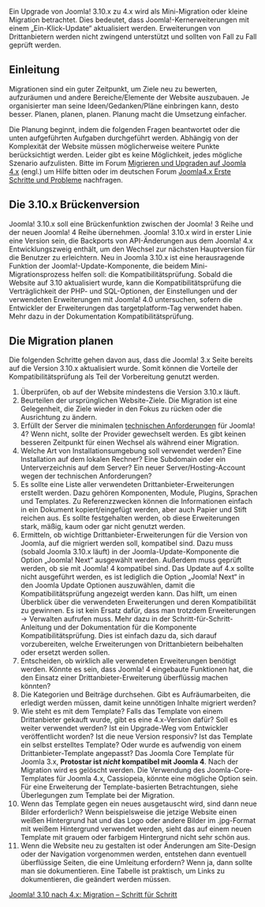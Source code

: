 <!-- Filename: Planning_for_Mini-Migration_-_Joomla_3.10.x_to_4.x / Display title: Planung einer Mini-Migration - Joomla 3.10.x nach 4.x -->

Ein Upgrade von Joomla! 3.10.x zu 4.x wird als Mini-Migration oder
kleine Migration betrachtet. Dies bedeutet, dass
Joomla!-Kernerweiterungen mit einem „Ein-Klick-Update“ aktualisiert
werden. Erweiterungen von Drittanbietern werden nicht zwingend
unterstützt und sollten von Fall zu Fall geprüft werden.

## Einleitung

Migrationen sind ein guter Zeitpunkt, um Ziele neu zu bewerten,
aufzuräumen und andere Bereiche/Elemente der Website auszubauen. Je
organisierter man seine Ideen/Gedanken/Pläne einbringen kann, desto
besser. Planen, planen, planen. Planung macht die Umsetzung einfacher.

Die Planung beginnt, indem die folgenden Fragen beantwortet oder die
unten aufgeführten Aufgaben durchgeführt werden. Abhängig von der
Komplexität der Website müssen möglicherweise weitere Punkte
berücksichtigt werden. Leider gibt es keine Möglichkeit, jedes mögliche
Szenario aufzulisten. Bitte im Forum
<a href="https://forum.joomla.org/viewforum.php?f=812"
class="external text" target="_blank"
rel="noreferrer noopener">Migrieren und Upgraden auf Joomla 4.x</a>
(engl.) um Hilfe bitten oder im deutschen Forum
<a href="https://forum.joomla.de/board/51-erste-schritte-und-probleme"
class="external text" target="_blank"
rel="nofollow noreferrer noopener">Joomla4.x Erste Schritte und
Probleme</a> nachfragen.

## Die 3.10.x Brückenversion

Joomla! 3.10.x soll eine Brückenfunktion zwischen der Joomla! 3 Reihe
und der neuen Joomla! 4 Reihe übernehmen. Joomla! 3.10.x wird in erster
Linie eine Version sein, die Backports von API-Änderungen aus dem
Joomla! 4.x Entwicklungszweig enthält, um den Wechsel zur nächsten
Hauptversion für die Benutzer zu erleichtern. Neu in Joomla 3.10.x ist
eine herausragende Funktion der Joomla!-Update-Komponente, die beidem
Mini-Migrationsprozess helfen soll: die
Kompatibilitätsprüfung.
Sobald die Website auf 3.10 aktualisiert wurde, kann die
Kompatibilitätsprüfung die Verträglichkeit der PHP- und SQL-Optionen,
der Einstellungen und der verwendeten Erweiterungen mit Joomla! 4.0
untersuchen, sofern die Entwickler der Erweiterungen das
targetplatform-Tag verwendet haben. Mehr dazu in der Dokumentation
Kompatibilitätsprüfung.

## Die Migration planen

Die folgenden Schritte gehen davon aus, dass die Joomla! 3.x Seite
bereits auf die Version 3.10.x aktualisiert wurde. Somit können die
Vorteile der Kompatibilitätsprüfung als Teil der Vorbereitung genutzt
werden.

1.  Überprüfen, ob auf der Website mindestens die Version 3.10.x läuft.
2.  Beurteilen der ursprünglichen Website-Ziele. Die Migration ist eine
    Gelegenheit, die Ziele wieder in den Fokus zu rücken oder die
    Ausrichtung zu ändern.
3.  Erfüllt der Server die minimalen
    <a href="https://downloads.joomla.org/de/technical-requirements-de"
    class="external text" target="_blank"
    rel="noreferrer noopener">technischen Anforderungen</a> für Joomla!
    4? Wenn nicht, sollte der Provider gewechselt werden. Es gibt keinen
    besseren Zeitpunkt für einen Wechsel als während einer Migration.
4.  Welche Art von Installationsumgebung soll verwendet werden? Eine
    Installation auf dem lokalen Rechner? Eine Subdomain oder ein
    Unterverzeichnis auf dem Server? Ein neuer Server/Hosting-Account
    wegen der technischen Anforderungen?
5.  Es sollte eine Liste aller verwendeten Drittanbieter-Erweiterungen
    erstellt werden. Dazu gehören Komponenten, Module, Plugins, Sprachen
    und Templates. Zu Referenzzwecken können die Informationen einfach
    in ein Dokument kopiert/eingefügt werden, aber auch Papier und Stift
    reichen aus. Es sollte festgehalten werden, ob diese Erweiterungen
    stark, mäßig, kaum oder gar nicht genutzt werden.
6.  Ermitteln, ob wichtige Drittanbieter-Erweiterungen für die Version
    von Joomla, auf die migriert werden soll, kompatibel sind. Dazu muss
    (sobald Joomla 3.10.x läuft) in der Joomla-Update-Komponente die
    Option „Joomla! Next“ ausgewählt werden. Außerdem muss geprüft
    werden, ob sie mit Joomla! 4 kompatibel sind. Das Update auf 4.x
    sollte nicht ausgeführt werden, es ist lediglich die Option „Joomla!
    Next“ in den Joomla Update Optionen auszuwählen, damit die
    Kompatibilitätsprüfung angezeigt werden kann. Das hilft, um einen
    Überblick über die verwendeten Erweiterungen und deren
    Kompatibilität zu gewinnen. Es ist kein Ersatz dafür, dass man
    trotzdem Erweiterungen → Verwalten aufrufen muss. Mehr dazu in der
    Schritt-für-Schritt-Anleitung und der Dokumentation für die
    Komponente
    Kompatibilitätsprüfung.
    Dies ist einfach dazu da, sich darauf vorzubereiten, welche
    Erweiterungen von Drittanbietern beibehalten oder ersetzt werden
    sollen.
7.  Entscheiden, ob wirklich alle verwendeten Erweiterungen benötigt
    werden. Könnte es sein, dass Joomla! 4 eingebaute Funktionen hat,
    die den Einsatz einer Drittanbieter-Erweiterung überflüssig machen
    könnten?
8.  Die Kategorien und Beiträge durchsehen. Gibt es Aufräumarbeiten, die
    erledigt werden müssen, damit keine unnötigen Inhalte migriert
    werden?
9.  Wie steht es mit dem Template? Falls das Template von einem
    Drittanbieter gekauft wurde, gibt es eine 4.x-Version dafür? Soll es
    weiter verwendet werden? Ist ein Upgrade-Weg vom Entwickler
    veröffentlicht worden? Ist die neue Version responsiv? Ist das
    Template ein selbst erstelltes Template? Oder wurde es aufwendig von
    einem Drittanbieter-Template angepasst? Das Joomla Core Template für
    Joomla 3.x, **Protostar ist *nicht* kompatibel mit Joomla 4**. Nach
    der Migration wird es gelöscht werden. Die Verwendung des
    Joomla-Core-Templates für Joomla 4.x, Cassiopeia, könnte eine
    mögliche Option sein. Für eine Erweiterung der Template-basierten
    Betrachtungen, siehe  Überlegungen zum Template bei der
    Migration.
10. Wenn das Template gegen ein neues ausgetauscht wird, sind dann neue
    Bilder erforderlich? Wenn beispielsweise die jetzige Website einen
    weißen Hintergrund hat und das Logo oder andere Bilder im
    .jpg-Format mit weißem Hintergrund verwendet werden, sieht das auf
    einem neuen Template mit grauem oder farbigem Hintergrund nicht sehr
    schön aus.
11. Wenn die Website neu zu gestalten ist oder Änderungen am Site-Design
    oder der Navigation vorgenommen werden, entstehen dann eventuell
    überflüssige Seiten, die eine Umleitung erfordern? Wenn ja, dann
    sollte man sie dokumentieren. Eine Tabelle ist praktisch, um Links
    zu dokumentieren, die geändert werden müssen.

<a
href="https://docs.joomla.org/Joomla_3.x_to_4.x_Step_by_Step_Migration"
id="content-button" class="button expand">Joomla! 3.10 nach 4.x:
Migration – Schritt für Schritt</a>
